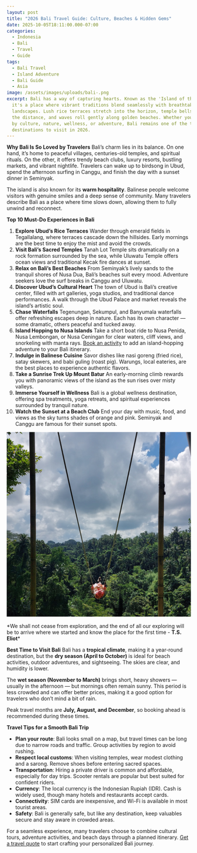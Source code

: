 ```yaml
---
layout: post
title: "2026 Bali Travel Guide: Culture, Beaches & Hidden Gems"
date: 2025-10-05T18:11:00.000-07:00
categories:
  - Indonesia
  - Bali
  - Travel
  - Guide
tags:
  - Bali Travel
  - Island Adventure
  - Bali Guide
  - Asia
image: /assets/images/uploads/bali-.png
excerpt: Bali has a way of capturing hearts. Known as the 'Island of the Gods,'
  it's a place where vibrant traditions blend seamlessly with breathtaking
  landscapes. Lush rice terraces stretch into the horizon, temple bells echo in
  the distance, and waves roll gently along golden beaches. Whether you're drawn
  by culture, nature, wellness, or adventure, Bali remains one of the top
  destinations to visit in 2026.
---
```

**Why Bali Is So Loved by Travelers**
 Bali’s charm lies in its balance. On one hand, it’s home to peaceful villages, centuries-old temples, and spiritual rituals. On the other, it offers trendy beach clubs, luxury resorts, bustling markets, and vibrant nightlife. Travelers can wake up to birdsong in Ubud, spend the afternoon surfing in Canggu, and finish the day with a sunset dinner in Seminyak.

The island is also known for its **warm hospitality**. Balinese people welcome visitors with genuine smiles and a deep sense of community. Many travelers describe Bali as a place where time slows down, allowing them to fully unwind and reconnect.

**Top 10 Must-Do Experiences in Bali**

1. **Explore Ubud’s Rice Terraces**
   Wander through emerald fields in Tegallalang, where terraces cascade down the hillsides. Early mornings are the best time to enjoy the mist and avoid the crowds.
2. **Visit Bali’s Sacred Temples**
   Tanah Lot Temple sits dramatically on a rock formation surrounded by the sea, while Uluwatu Temple offers ocean views and traditional Kecak fire dances at sunset.
3. **Relax on Bali’s Best Beaches**
   From Seminyak’s lively sands to the tranquil shores of Nusa Dua, Bali’s beaches suit every mood. Adventure seekers love the surf breaks in Canggu and Uluwatu.
4. **Discover Ubud’s Cultural Heart**
   The town of Ubud is Bali’s creative center, filled with art galleries, yoga studios, and traditional dance performances. A walk through the Ubud Palace and market reveals the island’s artistic soul.
5. **Chase Waterfalls**
   Tegenungan, Sekumpul, and Banyumala waterfalls offer refreshing escapes deep in nature. Each has its own character — some dramatic, others peaceful and tucked away.
6. **Island Hopping to Nusa Islands**
   Take a short boat ride to Nusa Penida, Nusa Lembongan, or Nusa Ceningan for clear waters, cliff views, and snorkeling with manta rays. [Book an activity](https://exoticca.com/us/tours/asia/17313-sacred-bali-tropical-harmony?advisor_token=soukeyna-traoredia-0195b832-d5eb-7350-a7a0-e70acf9266a0) to add an island-hopping adventure to your Bali itinerary.
7. **Indulge in Balinese Cuisine**
   Savor dishes like nasi goreng (fried rice), satay skewers, and babi guling (roast pig). Warungs, local eateries, are the best places to experience authentic flavors.
8. **Take a Sunrise Trek Up Mount Batur**
   An early-morning climb rewards you with panoramic views of the island as the sun rises over misty valleys.
9. **Immerse Yourself in Wellness**
   Bali is a global wellness destination, offering spa treatments, yoga retreats, and spiritual experiences surrounded by tranquil nature.
10. **Watch the Sunset at a Beach Club**
     End your day with music, food, and views as the sky turns shades of orange and pink. Seminyak and Canggu are famous for their sunset spots.

![](/assets/images/uploads/bali-st.png)

\*We shall not cease from exploration, and the end of all our exploring will be to arrive where we started and know the place for the first time - **T.S. Eliot*** 

**Best Time to Visit Bali**
 Bali has a **tropical climate**, making it a year-round destination, but the **dry season (April to October)** is ideal for beach activities, outdoor adventures, and sightseeing. The skies are clear, and humidity is lower.

The **wet season (November to March)** brings short, heavy showers — usually in the afternoon — but mornings often remain sunny. This period is less crowded and can offer better prices, making it a good option for travelers who don’t mind a bit of rain.

Peak travel months are **July, August, and December**, so booking ahead is recommended during these times.

**Travel Tips for a Smooth Bali Trip**

* **Plan your route**: Bali looks small on a map, but travel times can be long due to narrow roads and traffic. Group activities by region to avoid rushing.
* **Respect local customs**: When visiting temples, wear modest clothing and a sarong. Remove shoes before entering sacred spaces.
* **Transportation**: Hiring a private driver is common and affordable, especially for day trips. Scooter rentals are popular but best suited for confident riders.
* **Currency**: The local currency is the Indonesian Rupiah (IDR). Cash is widely used, though many hotels and restaurants accept cards.
* **Connectivity**: SIM cards are inexpensive, and Wi-Fi is available in most tourist areas.
* **Safety**: Bali is generally safe, but like any destination, keep valuables secure and stay aware in crowded areas.

For a seamless experience, many travelers choose to combine cultural tours, adventure activities, and beach days through a planned itinerary. [Get a travel quote](https://forms.gle/ZBeponc75D1hfRBN7) to start crafting your personalized Bali journey.
